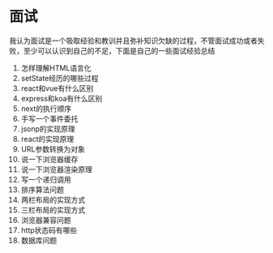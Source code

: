 # 面试
我认为面试是一个吸取经验和教训并且弥补知识欠缺的过程，不管面试成功或者失败，至少可以认识到自己的不足，下面是自己的一些面试经验总结

1. 怎样理解HTML语言化
2. setState经历的哪些过程
3. react和vue有什么区别
4. express和koa有什么区别
5. next的执行顺序
6. 手写一个事件委托
7. jsonp的实现原理
8. react的实现原理
9. URL参数转换为对象
10. 说一下浏览器缓存
11. 说一下浏览器渲染原理
12. 写一个递归调用
13. 排序算法问题
14. 两栏布局的实现方式
15. 三栏布局的实现方式
16. 浏览器兼容问题
17. http状态码有哪些
18. 数据库问题
